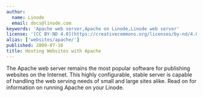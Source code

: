 ```yaml
---
author:
  name: Linode
  email: docs@linode.com
keywords: 'Apache web server,Apache on Linode,Linode web server'
license: '[CC BY-ND 4.0](https://creativecommons.org/licenses/by-nd/4.0)'
alias: ['websites/apache/']
published: 2009-07-16
title: Hosting Websites with Apache
---
```


The Apache web server remains the most popular software for publishing websites on the Internet. This highly configurable, stable server is capable of handling the web serving needs of small and large sites alike. Read on for information on running Apache on your Linode.

